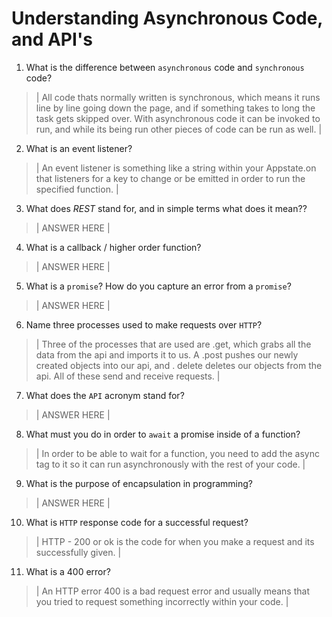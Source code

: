 # Understanding Asynchronous Code, and API's
01. What is the difference between `asynchronous` code and `synchronous` code?

  > | All code thats normally written is synchronous, which means it runs line by line going down the page, and if something takes to long the task gets skipped over. With asynchronous code it can be invoked to run, and while its being run other pieces of code can be run as well. |

02. What is an event listener?

  > | An event listener is something like a string within your Appstate.on that listeners for a key to change or be emitted in order to run the specified function. |

03. What does *REST* stand for, and in simple terms what does it mean??

  > | ANSWER HERE |

04. What is a callback / higher order function?

  > | ANSWER HERE |

05. What is a `promise`? How do you capture an error from a `promise`?

  > | ANSWER HERE |

06. Name three processes used to make requests over `HTTP`?

  > | Three of the processes that are used are .get, which grabs all the data from the api and imports it to us. A .post pushes our newly created objects into our api, and . delete deletes our objects from the api. All of these send and receive requests. |

07. What does the `API` acronym stand for?

  > | ANSWER HERE |

08. What must you do in order to `await` a promise inside of a function?

  > | In order to be able to wait for a function, you need to add the async tag to it so it can run asynchronously with the rest of your code. |

09. What is the purpose of encapsulation in programming?

  > | ANSWER HERE |

10. What is `HTTP` response code for a successful request?

  > | HTTP - 200 or ok is the code for when you make a request and its successfully given. |

11. What is a 400 error?

  > | An HTTP error 400 is a bad request error and usually means that you tried to request something incorrectly within your code. |
